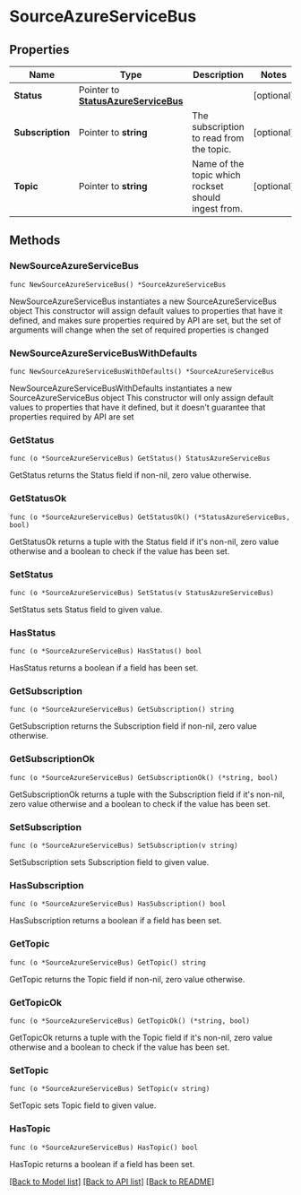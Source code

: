 # SourceAzureServiceBus

## Properties

Name | Type | Description | Notes
------------ | ------------- | ------------- | -------------
**Status** | Pointer to [**StatusAzureServiceBus**](StatusAzureServiceBus.md) |  | [optional] 
**Subscription** | Pointer to **string** | The subscription to read from the topic. | [optional] 
**Topic** | Pointer to **string** | Name of the topic which rockset should ingest from. | [optional] 

## Methods

### NewSourceAzureServiceBus

`func NewSourceAzureServiceBus() *SourceAzureServiceBus`

NewSourceAzureServiceBus instantiates a new SourceAzureServiceBus object
This constructor will assign default values to properties that have it defined,
and makes sure properties required by API are set, but the set of arguments
will change when the set of required properties is changed

### NewSourceAzureServiceBusWithDefaults

`func NewSourceAzureServiceBusWithDefaults() *SourceAzureServiceBus`

NewSourceAzureServiceBusWithDefaults instantiates a new SourceAzureServiceBus object
This constructor will only assign default values to properties that have it defined,
but it doesn't guarantee that properties required by API are set

### GetStatus

`func (o *SourceAzureServiceBus) GetStatus() StatusAzureServiceBus`

GetStatus returns the Status field if non-nil, zero value otherwise.

### GetStatusOk

`func (o *SourceAzureServiceBus) GetStatusOk() (*StatusAzureServiceBus, bool)`

GetStatusOk returns a tuple with the Status field if it's non-nil, zero value otherwise
and a boolean to check if the value has been set.

### SetStatus

`func (o *SourceAzureServiceBus) SetStatus(v StatusAzureServiceBus)`

SetStatus sets Status field to given value.

### HasStatus

`func (o *SourceAzureServiceBus) HasStatus() bool`

HasStatus returns a boolean if a field has been set.

### GetSubscription

`func (o *SourceAzureServiceBus) GetSubscription() string`

GetSubscription returns the Subscription field if non-nil, zero value otherwise.

### GetSubscriptionOk

`func (o *SourceAzureServiceBus) GetSubscriptionOk() (*string, bool)`

GetSubscriptionOk returns a tuple with the Subscription field if it's non-nil, zero value otherwise
and a boolean to check if the value has been set.

### SetSubscription

`func (o *SourceAzureServiceBus) SetSubscription(v string)`

SetSubscription sets Subscription field to given value.

### HasSubscription

`func (o *SourceAzureServiceBus) HasSubscription() bool`

HasSubscription returns a boolean if a field has been set.

### GetTopic

`func (o *SourceAzureServiceBus) GetTopic() string`

GetTopic returns the Topic field if non-nil, zero value otherwise.

### GetTopicOk

`func (o *SourceAzureServiceBus) GetTopicOk() (*string, bool)`

GetTopicOk returns a tuple with the Topic field if it's non-nil, zero value otherwise
and a boolean to check if the value has been set.

### SetTopic

`func (o *SourceAzureServiceBus) SetTopic(v string)`

SetTopic sets Topic field to given value.

### HasTopic

`func (o *SourceAzureServiceBus) HasTopic() bool`

HasTopic returns a boolean if a field has been set.


[[Back to Model list]](../README.md#documentation-for-models) [[Back to API list]](../README.md#documentation-for-api-endpoints) [[Back to README]](../README.md)


